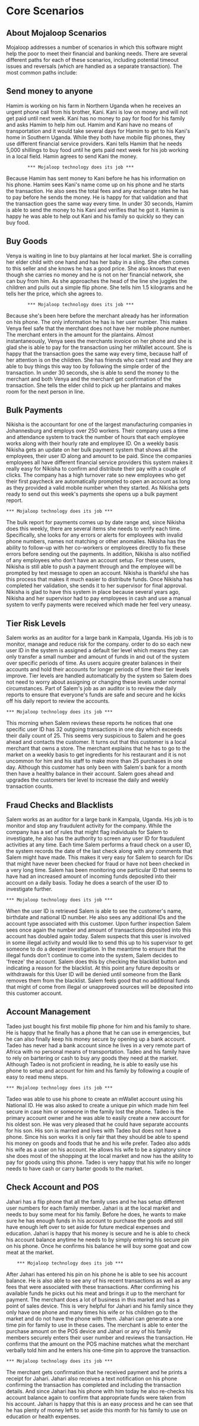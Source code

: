 # Core Scenarios

## About Mojaloop Scenarios

Mojaloop addresses a number of scenarios in which this software might help the poor to meet their financial and banking needs. There are several different paths for each of these scenarios, including potential timeout issues and reversals \(which are handled as a separate transaction\). The most common paths include:


## Send money to anyone

Hamim is working on his farm in Northern Uganda when he receives an urgent phone call from his brother, Kani. Kani is low on money and will not get paid until next week. Kani has no money to pay for food for his family and asks Hamim to help him out. Hamim and Kani have no means of transportation and it would take several days for Hamim to get to his Kani's home in Southern Uganda. While they both have mobile flip phones, they use different financial service providers. Kani tells Hamim that he needs 5,000 shillings to buy food until he gets paid next week for his job working in a local field. Hamin agrees to send Kani the money.

```text
        *** Mojaloop technology does its job ***
```

Because Hamim has sent money to Kani before he has his information on his phone. Hamim sees Kani's name come up on his phone and he starts the transaction. He also sees the total fees and any exchange rates he has to pay before he sends the money. He is happy for that validation and that the transaction goes the same way every time. In under 30 seconds, Hamim is able to send the money to his Kani and verifies that he got it. Hamim is happy he was able to help out Kani and his family so quickly so they can buy food.

## Buy Goods

Venya is waiting in line to buy plantains at her local market. She is corralling her elder child with one hand and has her baby in a sling. She often comes to this seller and she knows he has a good price. She also knows that even though she carries no money and he is not on her financial network, she can buy from him. As she approaches the head of the line she juggles the children and pulls out a simple flip phone. She tells him 1.5 kilograms and he tells her the price, which she agrees to.

```text
        *** Mojaloop technology does its job ***
```

Because she's been here before the merchant already has her information on his phone. The only information he has is her user number. This makes Venya feel safe that the merchant does not have her mobile phone number. The merchant enters in the amount for the plantains. Almost instantaneously, Venya sees the merchants invoice on her phone and she is glad she is able to pay for the transaction using her mWallet account. She is happy that the transaction goes the same way every time, because half of her attention is on the children. She has friends who can't read and they are able to buy things this way too by following the simple order of the transaction. In under 30 seconds, she is able to send the money to the merchant and both Venya and the merchant get confirmation of the transaction. She tells the elder child to pick up her plantains and makes room for the next person in line.

## Bulk Payments

Nikisha is the accountant for one of the largest manufacturing companies in Johannesburg and employs over 250 workers. Their company uses a time and attendance system to track the number of hours that each employee works along with their hourly rate and employee ID. On a weekly basis Nikisha gets an update on her bulk payment system that shows all the employees, their user ID along and amount to be paid. Since the companies employees all have different financial service providers this system makes it really easy for Nikisha to confirm and distribute their pay with a couple of clicks. The company has a high turnover rate so new employees who get their first paycheck are automatically prompted to open an account as long as they provided a valid mobile number when they started. As Nikisha gets ready to send out this week's payments she opens up a bulk payment report.

```text
*** Mojaloop technology does its job ***
```

The bulk report for payments comes up by date range and, since Nikisha does this weekly, there are several items she needs to verify each time. Specifically, she looks for any errors or alerts for employees with invalid phone numbers, names not matching or other anomalies. Nikisha has the ability to follow-up with her co-workers or employees directly to fix these errors before sending out the payments. In addition, Nikisha is also notified of any employees who don't have an account setup. For these users, Nikisha is still able to push a payment through and the employee will be prompted by text message to open an account. Nikisha is thankful she has this process that makes it much easier to distribute funds. Once Nikisha has completed her validation, she sends it to her supervisor for final approval. Nikisha is glad to have this system in place because several years ago, Nikisha and her supervisor had to pay employees in cash and use a manual system to verify payments were received which made her feel very uneasy.

## Tier Risk Levels

Salem works as an auditor for a large bank in Kampala, Uganda. His job is to monitor, manage and reduce risk for the company. order to do so each new user ID in the system is assigned a default tier level which means they can only transfer a small number and amount of funds in and out of the system over specific periods of time. As users acquire greater balances in their accounts and hold their accounts for longer periods of time their tier levels improve. Tier levels are handled automatically by the system so Salem does not need to worry about assigning or changing these levels under normal circumstances. Part of Salem's job as an auditor is to review the daily reports to ensure that everyone's funds are safe and secure and he kicks off his daily report to review the accounts.

```text
*** Mojaloop technology does its job ***
```

This morning when Salem reviews these reports he notices that one specific user ID has 32 outgoing transactions in one day which exceeds their daily count of 25. This seems very suspicious to Salem and he goes ahead and contacts the customer. It turns out that this customer is a local merchant that owns a store. The merchant explains that he has to go to the market on a weekly basis to get ingredients for his restaurant and it is not uncommon for him and his staff to make more than 25 purchases in one day. Although this customer has only been with Salem's bank for a month then have a healthy balance in their account. Salem goes ahead and upgrades the customers tier level to increase the daily and weekly transaction counts.

## Fraud Checks and Blacklists

Salem works as an auditor for a large bank in Kampala, Uganda. His job is to monitor and stop any fraudulent activity for the company. While the company has a set of rules that might flag individuals for Salem to investigate, he also has the authority to screen any user ID for fraudulent activities at any time. Each time Salem performs a fraud check on a user ID, the system records the date of the last check along with any comments that Salem might have made. This makes it very easy for Salem to search for IDs that might have never been checked for fraud or have not been checked in a very long time. Salem has been monitoring one particular ID that seems to have had an increased amount of incoming funds deposited into their account on a daily basis. Today he does a search of the user ID to investigate further.

```text
*** Mojaloop technology does its job ***
```

When the user ID is retrieved Salem is able to see the customer's name, birthdate and national ID number. He also sees any additional IDs and the account type associated with this customer. Upon further inspection Salem sees once again the number and amount of transactions deposited into this account has doubled again today. Salem suspects that this user is involved in some illegal activity and would like to send this up to his supervisor to get someone to do a deeper investigation. In the meantime to ensure that the illegal funds don't continue to come into the system, Salem decides to 'freeze' the account. Salem does this by checking the blacklist button and indicating a reason for the blacklist. At this point any future deposits or withdrawals for this User ID will be denied until someone from the Bank removes them from the blacklist. Salem feels good that no additional funds that might of come from illegal or unapproved sources will be deposited into this customer account.

## Account Management

Tadeo just bought his first mobile flip phone for him and his family to share. He is happy that he finally has a phone that he can use in emergencies, but he can also finally keep his money secure by opening up a bank account. Tadeo has never had a bank account since he lives in a very remote part of Africa with no personal means of transportation. Tadeo and his family have to rely on bartering or cash to buy any goods they need at the market. Although Tadeo is not proficient in reading, he is able to easily use his phone to setup and account for him and his family by following a couple of easy to read menu steps.

```text
*** Mojaloop technology does its job ***
```

Tadeo was able to use his phone to create an mWallet account using his National ID. He was also asked to create a unique pin which made him feel secure in case him or someone in the family lost the phone. Tadeo is the primary account owner and he was able to easily create a new account for his oldest son. He was very pleased that he could have separate accounts for his son. His son is married and lives with Tadeo but does not have a phone. Since his son works it is only fair that they should be able to spend his money on goods and foods that he and his wife prefer. Tadeo also adds his wife as a user on his account. He allows his wife to be a signatory since she does most of the shopping at the local market and now has the ability to pay for goods using this phone. Tadeo is very happy that his wife no longer needs to have cash or carry barter goods to the market.

## Check Account and POS

Jahari has a flip phone that all the family uses and he has setup different user numbers for each family member. Jahari is at the local market and needs to buy some meat for his family. Before he does, he wants to make sure he has enough funds in his account to purchase the goods and still have enough left over to set aside for future medical expenses and education. Jahari is happy that his money is secure and he is able to check his account balance anytime he needs to by simply entering his secure pin on his phone. Once he confirms his balance he will buy some goat and cow meat at the market.

```text
    *** Mojaloop technology does its job ***
```

After Jahari has entered his pin on his phone he is able to see his account balance. He is also able to see any of his recent transactions as well as any fees that were associated with these transactions. After confirming his available funds he picks out his meat and brings it up to the merchant for payment. The merchant does a lot of business in this market and has a point of sales device. This is very helpful for Jahari and his family since they only have one phone and many times his wife or his children go to the market and do not have the phone with them. Jahari can generate a one time pin for family to use in these cases. The merchant is able to enter the purchase amount on the POS device and Jahari or any of his family members securely enters their user number and reviews the transaction. He confirms that the amount on the POS machine matches what the merchant verbally told him and he enters his one-time pin to approve the transaction.

```text
*** Mojaloop technology does its job ***
```

The merchant gets confirmation that he received payment and he prints a receipt for Jahari. Jahari also receives a text notification on his phone confirming the transaction has completed and including the transaction details. And since Jahari has his phone with him today he also re-checks his account balance again to confirm that appropriate funds were taken from his account. Jahari is happy that this is an easy process and he can see that he has plenty of money left to set aside this month for his family to use on education or health expenses.
